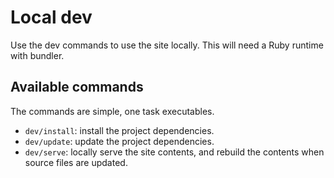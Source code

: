 Local dev
=========

Use the dev commands to use the site locally. This will need a Ruby runtime with bundler.

## Available commands

The commands are simple, one task executables.

- `dev/install`: install the project dependencies.
- `dev/update`: update the project dependencies.
- `dev/serve`: locally serve the site contents, and rebuild the contents when source files are updated.
